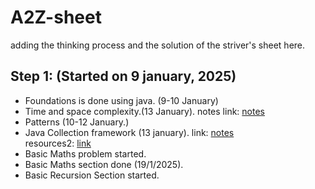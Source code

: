 # A2Z-sheet
adding the thinking process and the solution of the striver's sheet here.

## Step 1: (Started on 9 january, 2025)
- Foundations is done using java. (9-10 January)
- Time and space complexity.(13 January). notes link: [notes](https://takeuforward.org/time-complexity/time-and-space-complexity-strivers-a2z-dsa-course/)
- Patterns (10-12 January.)
- Java Collection framework (13 january). link: [notes](https://www.youtube.com/watch?v=VphowcSkBX4&t=21s)\
resources2: [link](https://www.youtube.com/watch?v=rzA7UJ-hQn4)
- Basic Maths problem started.
- Basic Maths section done (19/1/2025).
- Basic Recursion Section started.


